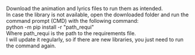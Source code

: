 Download the animation and lyrics files to run them as intended.  
In case the library is not available, open the downloaded folder and run the command prompt (CMD) with the following command:  
python -m pip install -r "path_requi"  
Where path_requi is the path to the requirements file.  
I will update it regularly, so if there are new libraries, you just need to run the command again.  
